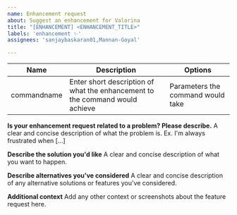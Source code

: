 ```yaml
---
name: Enhancement request
about: Suggest an enhancement for Valorina
title: "[ENHANCEMENT] <ENHANCEMENT_TITLE>"
labels: 'enhancement ✨'
assignees: 'sanjaybaskaran01,Mannan-Goyal'

---
```


<!-- Example -->
| Name  | Description | Options | 
| ------------- | ------------- | ------------- |
| commandname |   Enter short description of what the enhancement to the command would achieve    |   Parameters the command would take |

<!-- | store  | Display the night market of the person if available   | nightmarket:TRUE   | -->

**Is your enhancement request related to a problem? Please describe.**
A clear and concise description of what the problem is. Ex. I'm always frustrated when [...]

**Describe the solution you'd like**
A clear and concise description of what you want to happen.

**Describe alternatives you've considered**
A clear and concise description of any alternative solutions or features you've considered.

**Additional context**
Add any other context or screenshots about the feature request here.